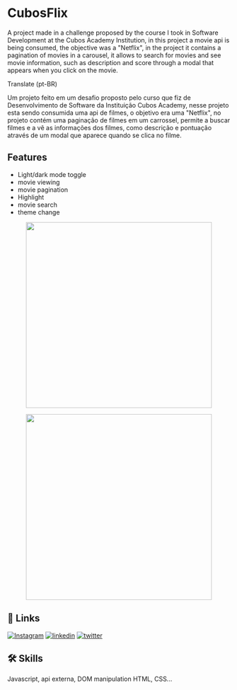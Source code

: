 
# CubosFlix 

A project made in a challenge proposed by the course I took in Software Development at the Cubos Academy Institution, in this project a movie api is being consumed, the objective was a "Netflix", in the project it contains a pagination of movies in a carousel, it allows to search for movies and see movie information, such as description and score through a modal that appears when you click on the movie.

Translate (pt-BR)

Um projeto feito em um desafio proposto pelo curso que fiz de Desenvolvimento de Software da Instituição Cubos Academy, nesse projeto esta sendo consumida uma api de filmes, o objetivo era uma "Netflix", no projeto contém uma paginação de filmes em um carrossel, permite a buscar filmes e a vê as informações dos filmes, como descrição e pontuação através de um modal que aparece quando se clica no filme.


## Features

- Light/dark mode toggle
- movie viewing
- movie pagination
- Highlight
- movie search
- theme change



<p align = "center">
  <img min-width = "1000" height = "420" src = "assets/screencast-127.0.0.1_5500-2022.02.23-11_00_22.gif">
</p>


<p align = "center">
  <img min-width = "1000" height = "420" src = "assets/screencast-127.0.0.1_5500-2022.02.23-13_14_22.gif">
</p>



## 🔗 Links
[![Instagram](https://img.shields.io/badge/instagram-000?style=for-the-badge&logo=ko-fi&logoColor=white)](https://www.instagram.com/franb0rges.dev/)
[![linkedin](https://img.shields.io/badge/linkedin-0A66C2?style=for-the-badge&logo=linkedin&logoColor=white)](https://www.linkedin.com/)
[![twitter](https://img.shields.io/badge/twitter-1DA1F2?style=for-the-badge&logo=twitter&logoColor=white)](https://twitter.com/)



## 🛠 Skills
Javascript, api externa, DOM manipulation HTML, CSS...




